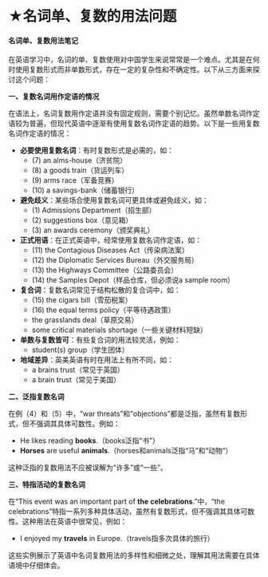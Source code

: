 # ★名词单、复数的用法问题

#### 名词单、复数用法笔记

在英语学习中，名词的单、复数使用对中国学生来说常常是一个难点。尤其是在何时使用复数形式而非单数形式，存在一定的复杂性和不确定性。以下从三方面来探讨这个问题：

**一、复数名词用作定语的情况**

在语法上，名词复数用作定语并没有固定规则，需要个别记忆。虽然单数名词作定语较为普遍，但现代英语中逐渐有使用复数名词作定语的趋势。以下是一些用复数名词作定语的情况：

* **必要使用复数名词**：有时复数形式是必需的，如：
  * (7) an alms-house（济贫院）
  * (8) a goods train（货运列车）
  * (9) arms race（军备竞赛）
  * (10) a savings-bank（储蓄银行）
* **避免歧义**：某些场合使用复数名词可更具体或避免歧义，如：
  * (1) Admissions Department（招生部）
  * (2) suggestions box（意见箱）
  * (3) an awards ceremony（颁奖典礼）
* **正式用语**：在正式英语中，经常使用复数名词作定语，如：
  * (11) the Contagious Diseases Act（传染病法案）
  * (12) the Diplomatic Services Bureau（外交服务局）
  * (13) the Highways Committee（公路委员会）
  * (14) the Samples Depot（样品仓库，但必须说a sample room）
* **复合词**：复数名词常见于结构松散的复合词中，如：
  * (15) the cigars bill（雪茄税案）
  * (16) the equal terms policy（平等待遇政策）
  * the grasslands deal（草原交易）
  * some critical materials shortage（一些关键材料短缺）
* **单数与复数皆可**：有些复合词的用法较灵活，例如：
  * student(s) group（学生团体）
* **地域差异**：英美英语有时在用法上有所不同，如：
  * a brains trust（常见于英国）
  * a brain trust（常见于美国）

**二、泛指复数名词**

在例（4）和（5）中，“war threats”和“objections”都是泛指，虽然有复数形式，但不强调其具体可数性。例如：

* He likes reading **books**.（books泛指“书”）
* **Horses** are useful **animals**.（horses和animals泛指“马”和“动物”）

这种泛指的复数用法不应被误解为“许多”或“一些”。

**三、特指活动的复数名词**

在“This event was an important part of **the celebrations**.”中，“the celebrations”特指一系列多种具体活动，虽然有复数形式，但不强调其具体可数性。这种用法在英语中很常见，例如：

* I enjoyed my **travels** in Europe.（travels指多次具体的旅行）

这些实例展示了英语中名词复数用法的多样性和细微之处，理解其用法需要在具体语境中仔细体会。
